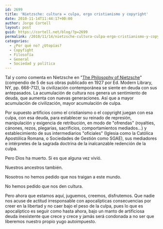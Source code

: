```yaml
---
id: 2699
title: 'Nietzsche: cultura = culpa, ergo cristianismo y copyright'
date: 2010-11-14T11:44:17+00:00
author: Jorge Cortell
layout: post
guid: https://cortell.net/blog/?p=2699
permalink: /2010/11/14/nietzsche-cultura-culpa-ergo-cristianismo-y-copyright/
categories:
  - ¿Por qué no? ¿Utopías?
  - Copyfight
  - Filosofí­a
  - General
  - Sociedad y polí­tica
---
```

Tal y como comenta en Nietzsche en "<a title="https://www.amazon.com/Philosophy-Nietzsche-Friedrich/dp/B000MPRDM6/ref=sr_1_1?ie=UTF8&qid=1289725873&sr=8-1" href="https://www.amazon.com/Philosophy-Nietzsche-Friedrich/dp/B000MPRDM6/ref=sr_1_1?ie=UTF8&qid=1289725873&sr=8-1" target="_blank">The Philosophy of Nietzsche</a>" (compendio de 5 de sus obras publicado en 1927 por Ed. Modern Library, NY, pp. 668-712), la civilización contemporánea se siente en deuda con sus antepasados. La acumulación de cultura nos genera un sentimiento de deuda, que aumenta con nuevas generaciones. Así que a mayor acumulación de civilización, mayor acumulación de culpa.

Por supuesto artificios como el cristianismo o el copyright juegan con esa culpa, con esa deuda, para establecer su reinado de represión, manipulación y exigencia de retribución, en modo de "ofrendas" (royalties, cánones, rezos, plegarias, sacrificios, comportamientos mediados...) y establecimiento de sus intermediarios "oficiales" (Iglesia como la Católica Apostólica Romana, o Sociedades de Gestión como SGAE), sus mediadores e intérpretes de la sagrada doctrina de la inalcanzable redención de la culpa.

Pero Dios ha muerto. Si es que alguna vez vivió.

Nuestros ancestros también.

Nosotros no hemos pedido que nos traigan a este mundo.

No hemos pedido que nos den cultura.

Pero ahora que estamos aquí, juguemos, creemos, disfrutemos. Que nadie nos acuse de actitud irresponsable con apocalípticas consecuencias por creer en la libertad y no caer bajo el peso de la culpa, pues lo que es apocalíptico es seguir como hasta ahora, bajo un manto de artificiosa deuda inexistente que crece y crece y jamás será condonada a no ser que liberemos nuestro propio yugo autoimpuesto.